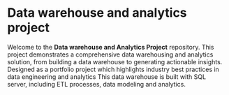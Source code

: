 # Data warehouse and analytics project

Welcome to the **Data warehouse and Analytics Project** repository.
This project demonstrates a comprehensive data warehousing and analytics solution, from building a data warehouse to generating actionable insights. Designed as a portfolio project which highlights industry best practices in data engineering and analytics
This data warehouse is built with SQL server, including ETL processes, data modeling and analytics.


